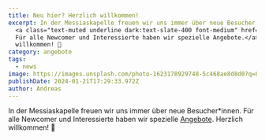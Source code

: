 ```yaml
---
title: Neu hier? Herzlich willkommen!
excerpt: In der Messiaskapelle freuen wir uns immer über neue Besucher und neue Besucherinnen.<br/>
  <a class="text-muted underline dark:text-slate-400 font-medium" href="/angebote#neuindergemeinde">
  Für alle Newcomer und Interessierte haben wir spezielle Angebote.</a><br/> Herzlich
  willkommen! 🙂
category: angebote
tags:
  - news
image: https://images.unsplash.com/photo-1623178929748-5c468ae8d8d0?q=80&w=2071&auto=format&fit=crop&ixlib=rb-4.0.3&ixid=M3wxMjA3fDB8MHxwaG90by1wYWdlfHx8fGVufDB8fHx8fA%3D%3D
publishDate: 2024-01-21T17:29:33.972Z
author: Andreas
---
```


In der Messiaskapelle freuen wir uns immer über neue Besucher\*innen. Für alle Newcomer und Interessierte haben wir spezielle [Angebote](/pages/angebote#neuindergemeinde). Herzlich willkommen! 🙂
